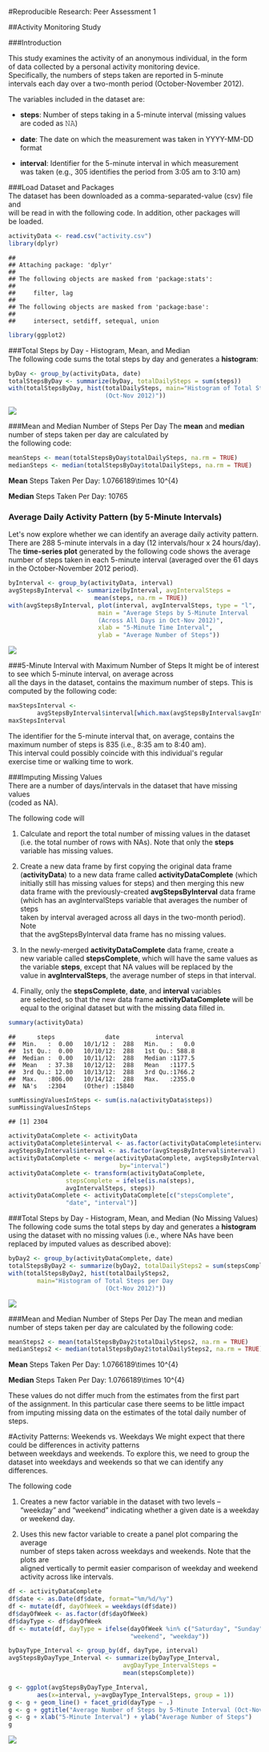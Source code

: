 

#Reproducible Research: Peer Assessment 1

##Activity Monitoring Study

###Introduction

This study examines the activity of an anonymous individual, in the form  
of data collected by a personal activity monitoring device.  
Specifically, the numbers of steps taken are reported in 5-minute  
intervals each day over a two-month period (October-November 2012).

The variables included in the dataset are:  

- **steps**: Number of steps taking in a 5-minute interval (missing values  
are coded as 𝙽𝙰)

- **date**: The date on which the measurement was taken in YYYY-MM-DD format

- **interval**: Identifier for the 5-minute interval in which measurement  
was taken (e.g., 305 identifies the period from 3:05 am to 3:10 am)

###Load Dataset and Packages  
The dataset has been downloaded as a comma-separated-value (csv) file and  
will be read in with the following code. In addition, other packages will  
be loaded.


```r
activityData <- read.csv("activity.csv")
library(dplyr)
```

```
## 
## Attaching package: 'dplyr'
## 
## The following objects are masked from 'package:stats':
## 
##     filter, lag
## 
## The following objects are masked from 'package:base':
## 
##     intersect, setdiff, setequal, union
```

```r
library(ggplot2)
```

###Total Steps by Day - Histogram, Mean, and Median  
The following code sums the total steps by day and generates a **histogram**:


```r
byDay <- group_by(activityData, date)
totalStepsByDay <- summarize(byDay, totalDailySteps = sum(steps))
with(totalStepsByDay, hist(totalDailySteps, main="Histogram of Total Steps per Day
                           (Oct-Nov 2012)"))
```

![](PA1_template_files/figure-html/hist_steps-1.png) 


###Mean and Median Number of Steps Per Day
The **mean** and **median** number of steps taken per day are calculated by  
the following code:


```r
meanSteps <- mean(totalStepsByDay$totalDailySteps, na.rm = TRUE)
medianSteps <- median(totalStepsByDay$totalDailySteps, na.rm = TRUE)
```

**Mean** Steps Taken Per Day: 1.0766189\times 10^{4}

**Median** Steps Taken Per Day: 10765

### Average Daily Activity Pattern (by 5-Minute Intervals)  
Let's now explore whether we can identify an average daily activity pattern.  
There are 288 5-minute intervals in a day (12 intervals/hour x 24 hours/day).  
The **time-series plot** generated by the following code shows the average  
number of steps taken in each 5-minute interval (averaged over the 61 days  
in the October-November 2012 period).


```r
byInterval <- group_by(activityData, interval)
avgStepsByInterval <- summarize(byInterval, avgIntervalSteps = 
                        mean(steps, na.rm = TRUE))
with(avgStepsByInterval, plot(interval, avgIntervalSteps, type = "l",
                         main = "Average Steps by 5-Minute Interval
                         (Across All Days in Oct-Nov 2012)",
                         xlab = "5-Minute Time Interval",
                         ylab = "Average Number of Steps"))
```

![](PA1_template_files/figure-html/plot_interval_steps-1.png) 

###5-Minute Interval with Maximum Number of Steps
It might be of interest to see which 5-minute interval, on average across  
all the days in the dataset, contains the maximum number of steps. This is
computed by the following code:


```r
maxStepsInterval <- 
        avgStepsByInterval$interval[which.max(avgStepsByInterval$avgIntervalSteps)]
maxStepsInterval
```

The identifier for the 5-minute interval that, on average, contains the  
maximum number of steps is 835 (i.e., 8:35 am to 8:40 am).  
This interval could possibly coincide with this individual's regular  
exercise time or walking time to work.

###Imputing Missing Values  
There are a number of days/intervals in the dataset that have missing values  
(coded as NA).  

The following code will  

1. Calculate and report the total number of missing values in the dataset  
(i.e. the total number of rows with NAs). Note that only the **steps**  
variable has missing values.  

2. Create a new data frame by first copying the original data frame  
(**activityData**) to a new data frame called **activityDataComplete** (which  
initially still has missing values for steps) and then merging this new  
data frame with the previously-created **avgStepsByInterval** data frame  
(which has an avgIntervalSteps variable that averages the number of steps  
taken by interval averaged across all days in the two-month period). Note  
that the avgStepsByInterval data frame has no missing values.  

3. In the newly-merged **activityDataComplete** data frame, create a  
new variable called **stepsComplete**, which will have the same values as  
the variable **steps**, except that NA values will be replaced by the  
value in **avgIntervalSteps**, the average number of steps in that interval.  

4. Finally, only the **stepsComplete**, **date**, and **interval** variables  
are selected, so that the new data frame **activityDataComplete** will be  
equal to the original dataset but with the missing data filled in.  


```r
summary(activityData)
```

```
##      steps              date          interval     
##  Min.   :  0.00   10/1/12 :  288   Min.   :   0.0  
##  1st Qu.:  0.00   10/10/12:  288   1st Qu.: 588.8  
##  Median :  0.00   10/11/12:  288   Median :1177.5  
##  Mean   : 37.38   10/12/12:  288   Mean   :1177.5  
##  3rd Qu.: 12.00   10/13/12:  288   3rd Qu.:1766.2  
##  Max.   :806.00   10/14/12:  288   Max.   :2355.0  
##  NA's   :2304     (Other) :15840
```

```r
sumMissingValuesInSteps <- sum(is.na(activityData$steps))
sumMissingValuesInSteps
```

```
## [1] 2304
```

```r
activityDataComplete <- activityData
activityDataComplete$interval <- as.factor(activityDataComplete$interval)
avgStepsByInterval$interval <- as.factor(avgStepsByInterval$interval)
activityDataComplete <- merge(activityDataComplete, avgStepsByInterval,
                               by="interval")
activityDataComplete <- transform(activityDataComplete,
                stepsComplete = ifelse(is.na(steps),
                avgIntervalSteps, steps))
activityDataComplete <- activityDataComplete[c("stepsComplete",
                "date", "interval")]
```

###Total Steps by Day - Histogram, Mean, and Median (No Missing Values)
The following code sums the total steps by day and generates a **histogram**  
using the dataset with no missing values (i.e., where NAs have been  
replaced by imputed values as described above):


```r
byDay2 <- group_by(activityDataComplete, date)
totalStepsByDay2 <- summarize(byDay2, totalDailySteps2 = sum(stepsComplete))
with(totalStepsByDay2, hist(totalDailySteps2,
        main="Histogram of Total Steps per Day
                           (Oct-Nov 2012)"))
```

![](PA1_template_files/figure-html/hist_steps_complete-1.png) 

###Mean and Median Number of Steps Per Day
The mean and median number of steps taken per day are calculated by the
following code:


```r
meanSteps2 <- mean(totalStepsByDay2$totalDailySteps2, na.rm = TRUE)
medianSteps2 <- median(totalStepsByDay2$totalDailySteps2, na.rm = TRUE)
```

**Mean** Steps Taken Per Day: 1.0766189\times 10^{4}

**Median** Steps Taken Per Day: 1.0766189\times 10^{4}

These values do not differ much from the estimates from the first part  
of the assignment. In this particular case there seems to be little impact  
from imputing missing data on the estimates of the total daily number of  
steps.

#Activity Patterns: Weekends vs. Weekdays
We might expect that there could be differences in activity patterns  
between weekdays and weekends. To explore this, we need to group the  
dataset into weekdays and weekends so that we can identify any differences.

The following code 

1. Creates a new factor variable in the dataset with two levels –  
“weekday” and “weekend” indicating whether a given date is a weekday 
or weekend day.  

2. Uses this new factor variable to create a panel plot comparing the average  
number of steps taken across weekdays and weekends. Note that the plots are  
aligned vertically to permit easier comparison of weekday and weekend  
activity across like intervals.  


```r
df <- activityDataComplete
df$date <- as.Date(df$date, format="%m/%d/%y")
df <- mutate(df, dayOfWeek = weekdays(df$date))
df$dayOfWeek <- as.factor(df$dayOfWeek)
df$dayType <- df$dayOfWeek
df <- mutate(df, dayType = ifelse(dayOfWeek %in% c("Saturday", "Sunday"),
                                  "weekend", "weekday"))

byDayType_Interval <- group_by(df, dayType, interval)
avgStepsByDayType_Interval <- summarize(byDayType_Interval,
                                avgDayType_IntervalSteps =
                                mean(stepsComplete))

g <- ggplot(avgStepsByDayType_Interval,
        aes(x=interval, y=avgDayType_IntervalSteps, group = 1))
g <- g + geom_line() + facet_grid(dayType ~ .)
g <- g + ggtitle("Average Number of Steps by 5-Minute Interval (Oct-Nov 2012)")
g <- g + xlab("5-Minute Interval") + ylab("Average Number of Steps")
g
```

![](PA1_template_files/figure-html/plot_steps_weekday_vs_weekend-1.png) 
